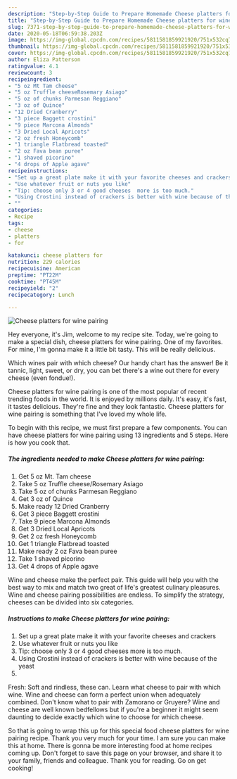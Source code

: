 ```yaml
---
description: "Step-by-Step Guide to Prepare Homemade Cheese platters for wine pairing"
title: "Step-by-Step Guide to Prepare Homemade Cheese platters for wine pairing"
slug: 7371-step-by-step-guide-to-prepare-homemade-cheese-platters-for-wine-pairing
date: 2020-05-18T06:59:38.203Z
image: https://img-global.cpcdn.com/recipes/5811581859921920/751x532cq70/cheese-platters-for-wine-pairing-recipe-main-photo.jpg
thumbnail: https://img-global.cpcdn.com/recipes/5811581859921920/751x532cq70/cheese-platters-for-wine-pairing-recipe-main-photo.jpg
cover: https://img-global.cpcdn.com/recipes/5811581859921920/751x532cq70/cheese-platters-for-wine-pairing-recipe-main-photo.jpg
author: Eliza Patterson
ratingvalue: 4.1
reviewcount: 3
recipeingredient:
- "5 oz Mt Tam cheese"
- "5 oz Truffle cheeseRosemary Asiago"
- "5 oz of chunks Parmesan Reggiano"
- "3 oz of Quince"
- "12 Dried Cranberry"
- "3 piece Baggett crostini"
- "9 piece Marcona Almonds"
- "3 Dried Local Apricots"
- "2 oz fresh Honeycomb"
- "1 triangle Flatbread toasted"
- "2 oz Fava bean puree"
- "1 shaved picorino"
- "4 drops of Apple agave"
recipeinstructions:
- "Set up a great plate make it with your favorite cheeses and crackers"
- "Use whatever fruit or nuts you like"
- "Tip: choose only 3 or 4 good cheeses  more is too much."
- "Using Crostini instead of crackers is better with wine because of the yeast"
- ""
categories:
- Recipe
tags:
- cheese
- platters
- for

katakunci: cheese platters for 
nutrition: 229 calories
recipecuisine: American
preptime: "PT22M"
cooktime: "PT45M"
recipeyield: "2"
recipecategory: Lunch

---
```



![Cheese platters for wine pairing](https://img-global.cpcdn.com/recipes/5811581859921920/751x532cq70/cheese-platters-for-wine-pairing-recipe-main-photo.jpg)

Hey everyone, it's Jim, welcome to my recipe site. Today, we're going to make a special dish, cheese platters for wine pairing. One of my favorites. For mine, I'm gonna make it a little bit tasty. This will be really delicious.

Which wines pair with which cheese? Our handy chart has the answer! Be it tannic, light, sweet, or dry, you can bet there&#39;s a wine out there for every cheese (even fondue!).

Cheese platters for wine pairing is one of the most popular of recent trending foods in the world. It is enjoyed by millions daily. It's easy, it's fast, it tastes delicious. They're fine and they look fantastic. Cheese platters for wine pairing is something that I've loved my whole life.


To begin with this recipe, we must first prepare a few components. You can have cheese platters for wine pairing using 13 ingredients and 5 steps. Here is how you cook that.

<!--inarticleads1-->

##### The ingredients needed to make Cheese platters for wine pairing:

1. Get 5 oz Mt. Tam cheese
1. Take 5 oz Truffle cheese/Rosemary Asiago
1. Take 5 oz of chunks Parmesan Reggiano
1. Get 3 oz of Quince
1. Make ready 12 Dried Cranberry
1. Get 3 piece Baggett crostini
1. Take 9 piece Marcona Almonds
1. Get 3 Dried Local Apricots
1. Get 2 oz fresh Honeycomb
1. Get 1 triangle Flatbread toasted
1. Make ready 2 oz Fava bean puree
1. Take 1 shaved picorino
1. Get 4 drops of Apple agave


Wine and cheese make the perfect pair. This guide will help you with the best way to mix and match two great of life&#39;s greatest culinary pleasures. Wine and cheese pairing possibilities are endless. To simplify the strategy, cheeses can be divided into six categories. 

<!--inarticleads2-->

##### Instructions to make Cheese platters for wine pairing:

1. Set up a great plate make it with your favorite cheeses and crackers
1. Use whatever fruit or nuts you like
1. Tip: choose only 3 or 4 good cheeses  more is too much.
1. Using Crostini instead of crackers is better with wine because of the yeast
1. 


Fresh: Soft and rindless, these can. Learn what cheese to pair with which wine. Wine and cheese can form a perfect union when adequately combined. Don&#39;t know what to pair with Zamorano or Gruyere? Wine and cheese are well known bedfellows but if you&#39;re a beginner it might seem daunting to decide exactly which wine to choose for which cheese. 

So that is going to wrap this up for this special food cheese platters for wine pairing recipe. Thank you very much for your time. I am sure you can make this at home. There is gonna be more interesting food at home recipes coming up. Don't forget to save this page on your browser, and share it to your family, friends and colleague. Thank you for reading. Go on get cooking!
